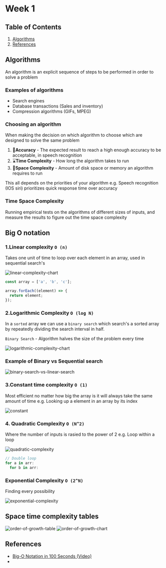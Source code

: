# Week 1

## Table of Contents

1. [Algorithms](#Algorithms)
2. [References](#References)

<!-- - Big(O) - log n, n log n, 0(1), 2n, n
- Sorting algorithms
- Hashing - Constant time lookup
- Binary search -  splits arr in half -->

## Algorithms

An algorithm is an explicit sequence of steps to be
performed in order to solve a problem

### Examples of algorithms

- Search engines
- Database transactions (Sales and inventory)
- Compression algorithms (GIFs, MPEG)

### Choosing an algorithm

When making the decision on which algorithm to choose which are designed to solve the same problem

1. 🎯**Accuracy** - The expected result to reach a high enough accuracy to be acceptable, in speech recognition
2. ⌛**Time Complexity** - How long the algorithm takes to run
3. 💾**Space Complexity** - Amount of disk space or memory an algorithm requires to run

This all depends on the priorities of your algorithm e.g. Speech recognition (IOS siri) prioritizes quick response time over accuracy

### Time Space Complexity

Running empirical tests on the algorithms of different sizes of inputs, and measure the results to figure out the time space complexity

## Big O notation

### 1.Linear complexity `O (n)`

Takes one unit of time to loop over each element in an array, used in sequential search's

![linear-complexity-chart](images/linear-complexity.png)

```javascript
const array = ['a', 'b', 'c'];

array.forEach((element) => {
  return element;
});
```

### 2.Logarithmic Complexity `O (log N)`

In a `sorted` array we can use a `binary search` which search's a sorted array by repeatedly dividing the search interval in half.

`Binary Search` - Algorithm halves the size of the problem every time

![logarithmic-complexity-chart](images/logarithmic-complexity.png)

### Example of Binary vs Sequential search

![binary-search-vs-linear-search](images/binary-search-vs-linear-search.gif)

### 3.Constant time complexity `O (1)`

Most efficient no matter how big the array is it will always take the same amount of time
e.g. Looking up a element in an array by its index

![constant](images/constant.png)

### 4. Quadratic Complexity `O (N^2)`

Where the number of inputs is rasied to the power of 2 e.g. Loop within a loop

![quadratic-complexity](images/quadratic-complexity.png)

```javascript
// Double loop
for a in arr:
  for b in arr:
```

### Exponential Complexity `O (2^N)`

Finding every possibility

![exponential-complexity](images/exponential-complexity.png)

## Space time complexity tables

![order-of-growth-table](images/order-of-growth.png)
![order-of-growth-chart](images/order-of-growth-chart.png)

## References

- [Big-O Notation in 100 Seconds (Video)](https://www.youtube.com/watch?v=g2o22C3CRfU)
- []()
